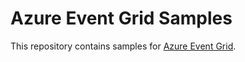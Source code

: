 # Azure Event Grid Samples
This repository contains samples for [Azure Event Grid](https://docs.microsoft.com/en-us/azure/event-grid/overview).


